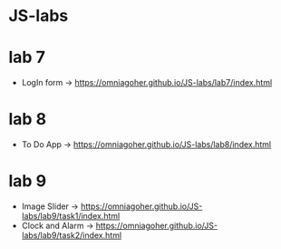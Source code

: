 # JS-labs

# lab 7
- LogIn form -> https://omniagoher.github.io/JS-labs/lab7/index.html

# lab 8
- To Do App -> https://omniagoher.github.io/JS-labs/lab8/index.html

# lab 9
- Image Slider -> https://omniagoher.github.io/JS-labs/lab9/task1/index.html
- Clock and Alarm -> https://omniagoher.github.io/JS-labs/lab9/task2/index.html
